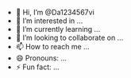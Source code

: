 - 👋 Hi, I’m @Da1234567vi
- 👀 I’m interested in ...
- 🌱 I’m currently learning ...
- 💞️ I’m looking to collaborate on ...
- 📫 How to reach me ...
- 😄 Pronouns: ...
- ⚡ Fun fact: ...

<!---
Da1234567vi/Da1234567vi is a ✨ special ✨ repository because its `README.md` (this file) appears on your GitHub profile.
You can click the Preview link to take a look at your changes.
--->
